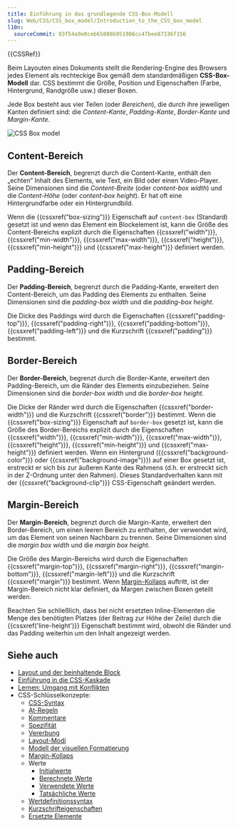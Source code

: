```yaml
---
title: Einführung in das grundlegende CSS-Box-Modell
slug: Web/CSS/CSS_box_model/Introduction_to_the_CSS_box_model
l10n:
  sourceCommit: 93f54a9e0ceb65880b951986cc47bee87336f156
---
```


{{CSSRef}}

Beim Layouten eines Dokuments stellt die Rendering-Engine des Browsers jedes Element als rechteckige Box gemäß dem standardmäßigen **CSS-Box-Modell** dar. CSS bestimmt die Größe, Position und Eigenschaften (Farbe, Hintergrund, Randgröße usw.) dieser Boxen.

Jede Box besteht aus vier Teilen (oder _Bereichen_), die durch ihre jeweiligen Kanten definiert sind: die _Content-Kante_, _Padding-Kante_, _Border-Kante_ und _Margin-Kante_.

![CSS Box model](boxmodel.png)

## Content-Bereich

Der **Content-Bereich**, begrenzt durch die Content-Kante, enthält den „echten“ Inhalt des Elements, wie Text, ein Bild oder einen Video-Player. Seine Dimensionen sind die _Content-Breite_ (oder _content-box width_) und die _Content-Höhe_ (oder _content-box height_). Er hat oft eine Hintergrundfarbe oder ein Hintergrundbild.

Wenn die {{cssxref("box-sizing")}} Eigenschaft auf `content-box` (Standard) gesetzt ist und wenn das Element ein Blockelement ist, kann die Größe des Content-Bereichs explizit durch die Eigenschaften {{cssxref("width")}}, {{cssxref("min-width")}}, {{cssxref("max-width")}}, {{cssxref("height")}}, {{cssxref("min-height")}} und {{cssxref("max-height")}} definiert werden.

## Padding-Bereich

Der **Padding-Bereich**, begrenzt durch die Padding-Kante, erweitert den Content-Bereich, um das Padding des Elements zu enthalten. Seine Dimensionen sind die _padding-box width_ und die _padding-box height_.

Die Dicke des Paddings wird durch die Eigenschaften {{cssxref("padding-top")}}, {{cssxref("padding-right")}}, {{cssxref("padding-bottom")}}, {{cssxref("padding-left")}} und die Kurzschrift {{cssxref("padding")}} bestimmt.

## Border-Bereich

Der **Border-Bereich**, begrenzt durch die Border-Kante, erweitert den Padding-Bereich, um die Ränder des Elements einzubeziehen. Seine Dimensionen sind die _border-box width_ und die _border-box height_.

Die Dicke der Ränder wird durch die Eigenschaften {{cssxref("border-width")}} und die Kurzschrift {{cssxref("border")}} bestimmt. Wenn die {{cssxref("box-sizing")}} Eigenschaft auf `border-box` gesetzt ist, kann die Größe des Border-Bereichs explizit durch die Eigenschaften {{cssxref("width")}}, {{cssxref("min-width")}}, {{cssxref("max-width")}}, {{cssxref("height")}}, {{cssxref("min-height")}} und {{cssxref("max-height")}} definiert werden. Wenn ein Hintergrund ({{cssxref("background-color")}} oder {{cssxref("background-image")}}) auf einer Box gesetzt ist, erstreckt er sich bis zur äußeren Kante des Rahmens (d.h. er erstreckt sich in der Z-Ordnung unter den Rahmen). Dieses Standardverhalten kann mit der {{cssxref("background-clip")}} CSS-Eigenschaft geändert werden.

## Margin-Bereich

Der **Margin-Bereich**, begrenzt durch die Margin-Kante, erweitert den Border-Bereich, um einen leeren Bereich zu enthalten, der verwendet wird, um das Element von seinen Nachbarn zu trennen. Seine Dimensionen sind die _margin box width_ und die _margin box height_.

Die Größe des Margin-Bereichs wird durch die Eigenschaften {{cssxref("margin-top")}}, {{cssxref("margin-right")}}, {{cssxref("margin-bottom")}}, {{cssxref("margin-left")}} und die Kurzschrift {{cssxref("margin")}} bestimmt. Wenn [Margin-Kollaps](/de/docs/Web/CSS/CSS_box_model/Mastering_margin_collapsing) auftritt, ist der Margin-Bereich nicht klar definiert, da Margen zwischen Boxen geteilt werden.

Beachten Sie schließlich, dass bei nicht ersetzten Inline-Elementen die Menge des benötigten Platzes (der Beitrag zur Höhe der Zeile) durch die {{cssxref('line-height')}} Eigenschaft bestimmt wird, obwohl die Ränder und das Padding weiterhin um den Inhalt angezeigt werden.

## Siehe auch

- [Layout und der beinhaltende Block](/de/docs/Web/CSS/CSS_display/Containing_block)
- [Einführung in die CSS-Kaskade](/de/docs/Web/CSS/CSS_cascade/Cascade)
- [Lernen: Umgang mit Konflikten](/de/docs/Learn_web_development/Core/Styling_basics/Handling_conflicts)
- CSS-Schlüsselkonzepte:
  - [CSS-Syntax](/de/docs/Web/CSS/CSS_syntax/Syntax)
  - [At-Regeln](/de/docs/Web/CSS/CSS_syntax/At-rule)
  - [Kommentare](/de/docs/Web/CSS/CSS_syntax/Comments)
  - [Spezifität](/de/docs/Web/CSS/CSS_cascade/Specificity)
  - [Vererbung](/de/docs/Web/CSS/CSS_cascade/Inheritance)
  - [Layout-Modi](/de/docs/Web/CSS/Layout_mode)
  - [Modell der visuellen Formatierung](/de/docs/Web/CSS/Visual_formatting_model)
  - [Margin-Kollaps](/de/docs/Web/CSS/CSS_box_model/Mastering_margin_collapsing)
  - Werte
    - [Initialwerte](/de/docs/Web/CSS/CSS_cascade/initial_value)
    - [Berechnete Werte](/de/docs/Web/CSS/CSS_cascade/computed_value)
    - [Verwendete Werte](/de/docs/Web/CSS/CSS_cascade/used_value)
    - [Tatsächliche Werte](/de/docs/Web/CSS/CSS_cascade/actual_value)
  - [Wertdefinitionssyntax](/de/docs/Web/CSS/CSS_Values_and_Units/Value_definition_syntax)
  - [Kurzschrifteigenschaften](/de/docs/Web/CSS/CSS_cascade/Shorthand_properties)
  - [Ersetzte Elemente](/de/docs/Web/CSS/Replaced_element)
